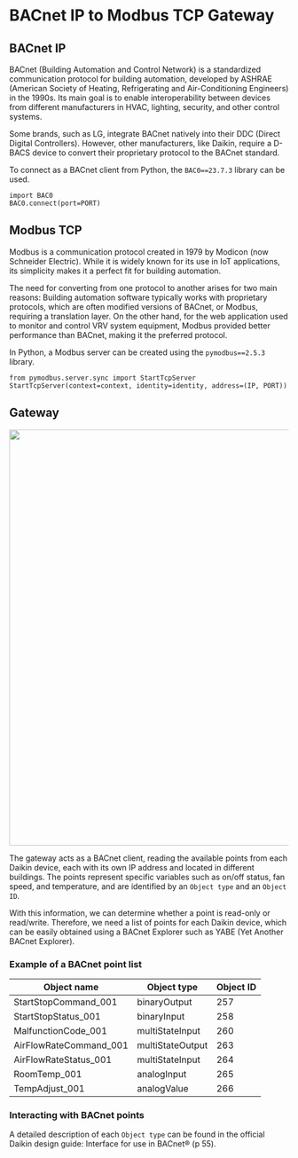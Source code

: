 # BACnet IP to Modbus TCP Gateway
## BACnet IP
BACnet (Building Automation and Control Network) is a standardized communication protocol for building automation, developed by ASHRAE (American Society of Heating, Refrigerating and Air-Conditioning Engineers) in the 1990s. Its main goal is to enable interoperability between devices from different manufacturers in HVAC, lighting, security, and other control systems.

Some brands, such as LG, integrate BACnet natively into their DDC (Direct Digital Controllers). However, other manufacturers, like Daikin, require a D-BACS device to convert their proprietary protocol to the BACnet standard.

To connect as a BACnet client from Python, the `BAC0==23.7.3` library can be used.

```python3
import BAC0
BAC0.connect(port=PORT)
```

## Modbus TCP
Modbus is a communication protocol created in 1979 by Modicon (now Schneider Electric). While it is widely known for its use in IoT applications, its simplicity makes it a perfect fit for building automation.

The need for converting from one protocol to another arises for two main reasons: 
Building automation software typically works with proprietary protocols, which are often modified versions of BACnet, or Modbus, requiring a translation layer. On the other hand, for the web application used to monitor and control VRV system equipment, Modbus provided better performance than BACnet, making it the preferred protocol.

In Python, a Modbus server can be created using the `pymodbus==2.5.3` library.

```python3
from pymodbus.server.sync import StartTcpServer
StartTcpServer(context=context, identity=identity, address=(IP, PORT))
```

## Gateway
<p align="center">
  <img src="https://github.com/user-attachments/assets/8e727f08-2724-4701-8630-381aa296d3ee" width="750"/>
</p>

The gateway acts as a BACnet client, reading the available points from each Daikin device, each with its own IP address and located in different buildings. The points represent specific variables such as on/off status, fan speed, and temperature, and are identified by an `Object type` and an `Object ID`.

With this information, we can determine whether a point is read-only or read/write. Therefore, we need a list of points for each Daikin device, which can be easily obtained using a BACnet Explorer such as YABE (Yet Another BACnet Explorer).

### Example of a BACnet point list
<div align="center">

| Object name | Object type | Object ID|
|-----------|-----------|-----------|
| StartStopCommand_001    | binaryOutput   | 257 |
| StartStopStatus_001    | binaryInput    | 258 |
| MalfunctionCode_001    | multiStateInput | 260 |
| AirFlowRateCommand_001    | multiStateOutput | 263 |
| AirFlowRateStatus_001    | multiStateInput | 264 |
| RoomTemp_001    | analogInput | 265 |
| TempAdjust_001    | analogValue | 266 |

</div>

### Interacting with BACnet points
A detailed description of each `Object type` can be found in the official Daikin design guide: Interface for use in BACnet® (p 55).


